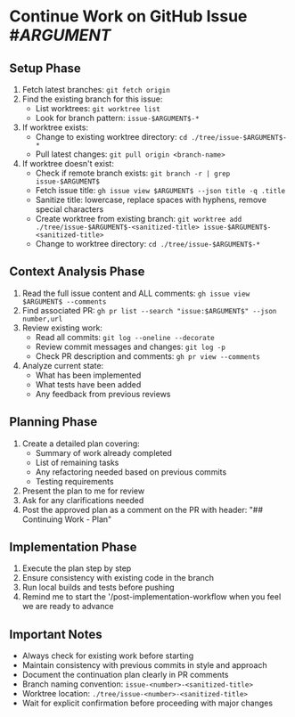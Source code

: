 # Continue Work on GitHub Issue #$ARGUMENT$

## Setup Phase
1. Fetch latest branches: `git fetch origin`
2. Find the existing branch for this issue:
   - List worktrees: `git worktree list`
   - Look for branch pattern: `issue-$ARGUMENT$-*`
3. If worktree exists:
   - Change to existing worktree directory: `cd ./tree/issue-$ARGUMENT$-*`
   - Pull latest changes: `git pull origin <branch-name>`
4. If worktree doesn't exist:
   - Check if remote branch exists: `git branch -r | grep issue-$ARGUMENT$`
   - Fetch issue title: `gh issue view $ARGUMENT$ --json title -q .title`
   - Sanitize title: lowercase, replace spaces with hyphens, remove special characters
   - Create worktree from existing branch: `git worktree add ./tree/issue-$ARGUMENT$-<sanitized-title> issue-$ARGUMENT$-<sanitized-title>`
   - Change to worktree directory: `cd ./tree/issue-$ARGUMENT$-*`

## Context Analysis Phase
1. Read the full issue content and ALL comments: `gh issue view $ARGUMENT$ --comments`
2. Find associated PR: `gh pr list --search "issue:$ARGUMENT$" --json number,url`
3. Review existing work:
   - Read all commits: `git log --oneline --decorate`
   - Review commit messages and changes: `git log -p`
   - Check PR description and comments: `gh pr view --comments`
4. Analyze current state:
   - What has been implemented
   - What tests have been added
   - Any feedback from previous reviews

## Planning Phase
1. Create a detailed plan covering:
   - Summary of work already completed
   - List of remaining tasks
   - Any refactoring needed based on previous commits
   - Testing requirements
2. Present the plan to me for review
3. Ask for any clarifications needed
4. Post the approved plan as a comment on the PR with header: "## Continuing Work - Plan"

## Implementation Phase
1. Execute the plan step by step
2. Ensure consistency with existing code in the branch
3. Run local builds and tests before pushing
4. Remind me to start the '/post-implementation-workflow when you feel we are ready to advance

## Important Notes
- Always check for existing work before starting
- Maintain consistency with previous commits in style and approach
- Document the continuation plan clearly in PR comments
- Branch naming convention: `issue-<number>-<sanitized-title>`
- Worktree location: `./tree/issue-<number>-<sanitized-title>`
- Wait for explicit confirmation before proceeding with major changes
